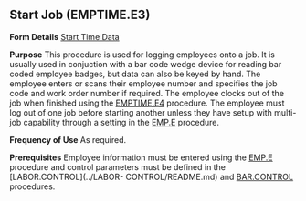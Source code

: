 ## Start Job (EMPTIME.E3)
<PageHeader />

**Form Details**
[Start Time Data](../EMPTIME-E3-1/README.md)

**Purpose**
This procedure is used for logging employees onto a job. It is usually used in
conjuction with a bar code wedge device for reading bar coded employee badges,
but data can also be keyed by hand. The employee enters or scans their
employee number and specifies the job code and work order number if required.
The employee clocks out of the job when finished using the
[EMPTIME.E4](../EMPTIME-E4/README.md) procedure. The employee must log out of one job
before starting another unless they have setup with multi-job capability
through a setting in the [EMP.E](../EMP-E/README.md) procedure.

**Frequency of Use**
As required.

**Prerequisites**
Employee information must be entered using the [EMP.E](../EMP-E/README.md) procedure
and control parameters must be defined in the [LABOR.CONTROL](../LABOR-
CONTROL/README.md) and [BAR.CONTROL](../BAR-CONTROL/README.md) procedures.

<badge text= "Version 8.10.57 " vertical="middle" />

<PageFooter />
